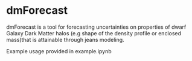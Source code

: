 # dmForecast

dmForecast is a tool for forecasting uncertainties on properties of dwarf Galaxy Dark Matter halos (e.g shape of the density profile or enclosed mass)that is attainable through jeans modeling.

Example usage provided in example.ipynb